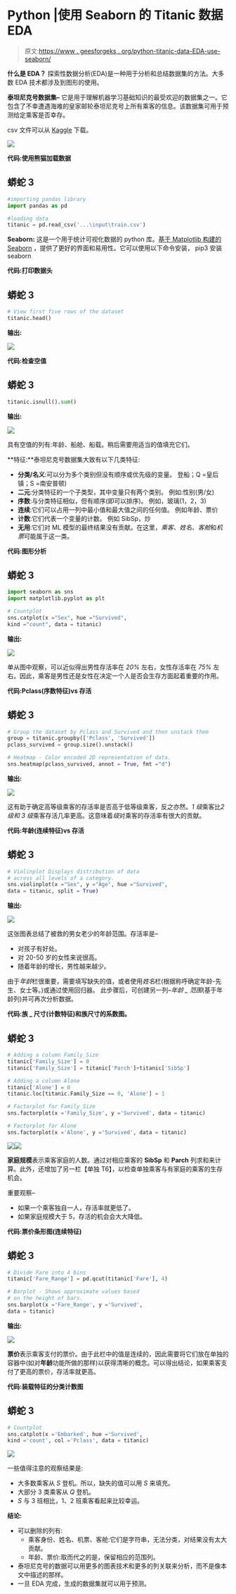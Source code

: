 # Python |使用 Seaborn 的 Titanic 数据 EDA

> 原文:[https://www . geesforgeks . org/python-titanic-data-EDA-use-seaborn/](https://www.geeksforgeeks.org/python-titanic-data-eda-using-seaborn/)

**什么是 EDA？**
探索性数据分析(EDA)是一种用于分析和总结数据集的方法。大多数 EDA 技术都涉及到图形的使用。

**泰坦尼克号数据集–**
它是用于理解机器学习基础知识的最受欢迎的数据集之一。它包含了不幸遭遇海难的皇家邮轮泰坦尼克号上所有乘客的信息。该数据集可用于预测给定乘客是否幸存。

csv 文件可以从 [Kaggle](https://www.kaggle.com/c/titanic/data) 下载。

![](img/248581427c6c14d1a6088d2084ad70cc.png)

**代码:使用熊猫加载数据**

## 蟒蛇 3

```py
#importing pandas library
import pandas as pd

#loading data
titanic = pd.read_csv('...\input\train.csv')
```

**Seaborn:**
这是一个用于统计可视化数据的 python 库。[基于 Matplotlib 构建的 Seaborn](https://seaborn.pydata.org/) ，提供了更好的界面和易用性。它可以使用以下命令安装，
pip3 安装 seaborn

**代码:打印数据头**

## 蟒蛇 3

```py
# View first five rows of the dataset
titanic.head()
```

**输出:**

![](img/d9b7d9552e4b4342175ad8779964bdfb.png)

**代码:检查空值**

## 蟒蛇 3

```py
titanic.isnull().sum()
```

**输出:**

![](img/0e178c5139138bbc257885d2be058f82.png)

具有空值的列有:年龄、船舱、船载。稍后需要用适当的值填充它们。

**特征:**泰坦尼克号数据集大致有以下几类特征:

*   **分类/名义**:可以分为多个类别但没有顺序或优先级的变量。
    登船；Q =皇后镇；S =南安普顿)
*   **二元**:分类特征的一个子类型，其中变量只有两个类别。
    例如:性别(男/女)
*   **序数**:与分类特征相似，但有顺序(即可以排序)。
    例如，玻璃(1，2，3)
*   **连续**:它们可以占用一列中最小值和最大值之间的任何值。
    例如年龄、票价
*   **计数**:它们代表一个变量的计数。
    例如 SibSp，炒
*   **无用**:它们对 ML 模型的最终结果没有贡献。在这里，*乘客、姓名、客舱*和*机票*可能属于这一类。

**代码:图形分析**

## 蟒蛇 3

```py
import seaborn as sns
import matplotlib.pyplot as plt

# Countplot
sns.catplot(x ="Sex", hue ="Survived",
kind ="count", data = titanic)
```

**输出:**

![](img/67726903a28c5f96eaa81da4e2f446ac.png)

单从图中观察，可以近似得出男性存活率在 *20%* 左右，女性存活率在 *75%* 左右。因此，乘客是男性还是女性在决定一个人是否会生存方面起着重要的作用。

**代码:Pclass(序数特征)vs 存活**

## 蟒蛇 3

```py
# Group the dataset by Pclass and Survived and then unstack them
group = titanic.groupby(['Pclass', 'Survived'])
pclass_survived = group.size().unstack()

# Heatmap - Color encoded 2D representation of data.
sns.heatmap(pclass_survived, annot = True, fmt ="d")
```

**输出:**

![](img/70bca1c42e00bf55603b45ebe98ed5b3.png)

这有助于确定高等级乘客的存活率是否高于低等级乘客，反之亦然。*1 级*乘客比*2 级和 3 级*乘客存活几率更高。这意味着*级*对乘客的存活率有很大的贡献。

**代码:年龄(连续特征)vs 存活**

## 蟒蛇 3

```py
# Violinplot Displays distribution of data
# across all levels of a category.
sns.violinplot(x ="Sex", y ="Age", hue ="Survived",
data = titanic, split = True)
```

**输出:**

![](img/141e7c566f3980a39b5e8e27cb13aa68.png)

这张图表总结了被救的男女老少的年龄范围。存活率是–

*   对孩子有好处。
*   对 20-50 岁的女性来说很高。
*   随着年龄的增长，男性越来越少。

由于*年龄*栏很重要，需要填写缺失的值，或者使用*姓名*栏(根据称呼确定年龄-先生、女士等。)或通过使用回归器。
此步骤后，可创建另一列–*年龄 _ 范围*(基于年龄列)并可再次分析数据。

**代码:族 _ 尺寸(计数特征)和族尺寸的系数图。**

## 蟒蛇 3

```py
# Adding a column Family_Size
titanic['Family_Size'] = 0
titanic['Family_Size'] = titanic['Parch']+titanic['SibSp']

# Adding a column Alone
titanic['Alone'] = 0
titanic.loc[titanic.Family_Size == 0, 'Alone'] = 1

# Factorplot for Family_Size
sns.factorplot(x ='Family_Size', y ='Survived', data = titanic)

# Factorplot for Alone
sns.factorplot(x ='Alone', y ='Survived', data = titanic)
```

![](img/6bc62f79964b8ce32df64f0120d131e0.png)![](img/0417118cbe2ad677d75993c0ddfd0b66.png)

**家庭规模**表示乘客家庭的人数。通过对相应乘客的 **SibSp** 和 **Parch** 列求和来计算。此外，还增加了另一栏【单独 T6】，以检查单独乘客与有家庭的乘客的生存机会。

重要观察–

*   如果一个乘客独自一人，存活率就更低了。
*   如果家庭规模大于 5，存活的机会会大大降低。

**代码:票价条形图(连续特征)**

## 蟒蛇 3

```py
# Divide Fare into 4 bins
titanic['Fare_Range'] = pd.qcut(titanic['Fare'], 4)

# Barplot - Shows approximate values based
# on the height of bars.
sns.barplot(x ='Fare_Range', y ='Survived',
data = titanic)
```

**输出:**

![](img/87c197dbc73236e36364b5c70afe0b44.png)

**票价**表示乘客支付的票价。由于此栏中的值是连续的，因此需要将它们放在单独的容器中(如对**年龄**功能所做的那样)以获得清晰的概念。可以得出结论，如果乘客支付了更高的票价，存活率就更高。

**代码:装载特征的分类计数图**

## 蟒蛇 3

```py
# Countplot
sns.catplot(x ='Embarked', hue ='Survived',
kind ='count', col ='Pclass', data = titanic)
```

![](img/ad96d8edb15502e28c7d32819b6b5a5a.png)

一些值得注意的观察结果是:

*   大多数乘客从 *S* 登机。所以，缺失的值可以用 *S* 来填充。
*   大部分 3 类乘客从 *Q* 登机。
*   *S* 与 3 班相比，1、2 班乘客看起来比较幸运。

**结论:**

*   可以删除的列有:
    *   乘客身份、姓名、机票、客舱:它们是字符串，无法分类，对结果没有太大贡献。
    *   年龄、票价:取而代之的是，保留相应的范围列。
*   泰坦尼克号的数据可以用更多的图表技术和更多的列关联来分析，而不是像本文中描述的那样。
*   一旦 EDA 完成，生成的数据集就可以用于预测。